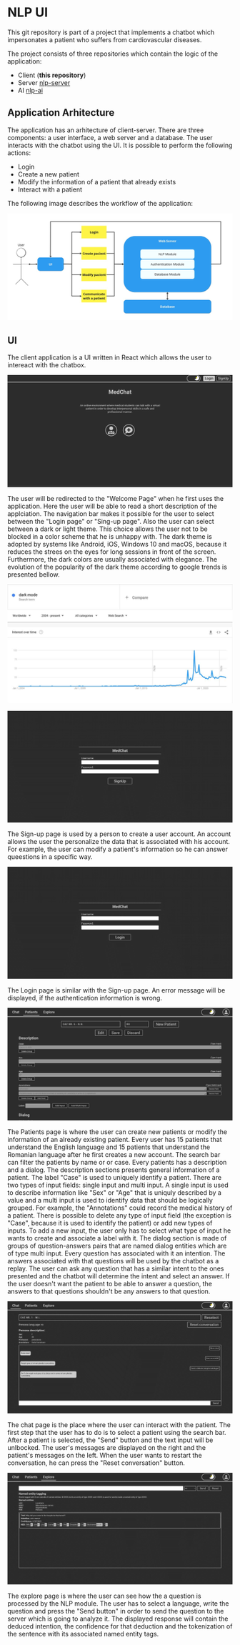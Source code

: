 # NLP UI

This git repository is part of a project that implements a chatbot which
impersonates a patient who suffers from cardiovascular diseases.

The project consists of three repositories which contain the logic of the
application:

- Client (**this repository**)
- Server [nlp-server](https://github.com/eduard-gp/nlp-server)
- AI [nlp-ai](https://github.com/eduard-gp/nlp-ai)

## Application Arhitecture

The application has an arhitecture of client-server. There are three components:
a user interface, a web server and a database. The user interacts with the
chatbot using the UI. It is possible to perform the following actions:

- Login
- Create a new patient
- Modify the information of a patient that already exists
- Interact with a patient

The following image describes the workflow of the application:

![Application workflow](images/workflow.jpg)

## UI

The client application is a UI written in React which allows the user to intereact
with the chatbox.

![Welcome page](images/welcome_page.jpg)

The user will be redirected to the "Welcome Page" when he first uses the
application. Here the user will be able to read a short description of the
applciation. The navigation bar makes it possible for the user to select
between the "Login page" or "Sing-up page". Also the user can select between a
dark or light theme. This choice allows the user not to be blocked in a color
scheme that he is unhappy with. The dark theme is adopted by systems like
Android, iOS, Windows 10 and macOS, because it reduces the strees on the eyes
for long sessions in front of the screen. Furthermore, the dark colors are
usually associated with elegance. The evolution of the popularity of the dark
theme according to google trends is presented bellow.

![Dark theme trend](images/dark_theme_trend.jpg)

![Sign-up page](images/sign_up_page.jpg)

The Sign-up page is used by a person to create a user account. An account allows
the user the personalize the data that is associated with his account. For
example, the user can modify a patient's information so he can answer queestions
in a specific way.

![Login page](images/login_page.jpg)

The Login page is similar with the Sign-up page. An error message will be
displayed, if the authentication information is wrong.

![Patients page](images/patients_page.jpg)

The Patients page is where the user can create new patients or modify the
information of an already existing patient. Every user has 15 patients that
understand the English language and 15 patients that understand the Romanian
language after he first creates a new account. The search bar can filter the
patients by name or or case. Every patients has a description and a dialog. The
description sections presents general information of a patient. The label "Case"
is used to uniquely identify a patient. There are two types of input fields:
single input and multi input. A single input is used to describe information
like "Sex" or "Age" that is uniquly described by a value and a multi input is
used to identify data that should be logically grouped. For example, the
"Annotations" could record the medical history of a patient. There is possible
to delete any type of input field (the exception is "Case", because it is used
to identify the patient) or add new types of inputs. To add a new input, the
user only has to select what type of input he wants to create and associate a
label with it. The dialog section is made of groups of question-answers pairs
that are named dialog entities which are of type multi input. Every question has
associated with it an intention. The answers associated with that questions will
be used by the chatbot as a replay. The user can ask any question that has a
similar intent to the ones presented and the chatbot will determine the intent
and select an answer. If the user doesn't want the patient to be able to answer
a question, the answers to that questions shouldn't be any answers to that
question.

![Chat page](images/chat_page.jpg)

The chat page is the place where the user can interact with the patient. The
first step that the user has to do is to select a patient using the search bar.
After a patient is selected, the "Send" button and the text input will be
unlbocked. The user's messages are displayed on the right and the patient's
messages on the left. When the user wants to restart the conversation, he can
press the "Reset conversation" button.

![Explore page](images/explore_page.jpg)

The explore page is where the user can see how the a question is processed by
the NLP module. The user has to select a language, write the question and press
the "Send button" in order to send the question to the server which is going to
analyze it. The displayed response will contain the deduced intention, the
confidence for that deduction and the tokenization of the sentence with its
associated named entity tags.
